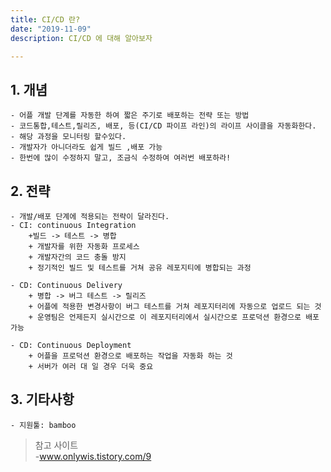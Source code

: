 ```yaml
---
title: CI/CD 란?
date: "2019-11-09"
description: CI/CD 에 대해 알아보자 

---
```


## 1. 개념
  
    - 어플 개발 단계를 자동한 하여 짧은 주기로 배포하는 전략 또는 방법
    - 코드통합,테스트,릴리즈, 배포, 등(CI/CD 파이프 라인)의 라이프 사이클을 자동화한다.
    - 해당 과정을 모니터링 할수있다.
    - 개발자가 아니더라도 쉽게 빌드 ,배포 가능
    - 한번에 많이 수정하지 말고, 조금식 수정하여 여러번 배포하라!

## 2. 전략
    - 개발/배포 단계에 적용되는 전략이 달라진다.
    - CI: continuous Integration
        +빌드 -> 테스트 -> 병합
        + 개발자를 위한 자동화 프로세스
        + 개발자간의 코드 충돌 방지
        + 정기적인 빌드 및 테스트를 거쳐 공유 레포지티에 병합되는 과정
        
    - CD: Continuous Delivery
        + 병합 -> 버그 테스트 -> 릴리즈
        + 어플에 적용한 변경사항이 버그 테스트를 거쳐 레포지터리에 자동으로 업로드 되는 것
        + 운영팀은 언제든지 실시간으로 이 레포지터리에서 실시간으로 프로덕션 환경으로 배포 가능

    - CD: Continuous Deployment
        + 어플을 프로덕션 환경으로 배포하는 작업을 자동화 하는 것
        + 서버가 여러 대 일 경우 더욱 중요

## 3. 기타사항
    - 지원툴: bamboo



> 참고 사이트  
    -www.onlywis.tistory.com/9
<!--stackedit_data:
eyJoaXN0b3J5IjpbLTI5MTk5ODI0Nl19
-->